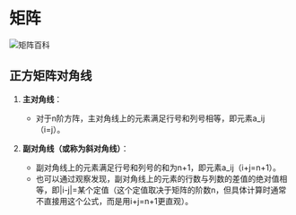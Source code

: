 # 矩阵

![矩阵百科](https://baike.baidu.com/item/矩阵/18069)

## 正方矩阵对角线

1. **主对角线**：

    * 对于n阶方阵，主对角线上的元素满足行号和列号相等，即元素a_ij（i=j）。

2. **副对角线（或称为斜对角线）**：

    * 副对角线上的元素满足行号和列号的和为n+1，即元素a_ij（i+j=n+1）。
    * 也可以通过观察发现，副对角线上的元素的行数与列数的差值的绝对值相等，即|i-j|=某个定值（这个定值取决于矩阵的阶数n，但具体计算时通常不直接用这个公式，而是用i+j=n+1更直观）。
